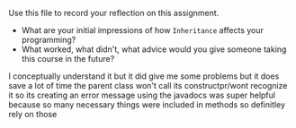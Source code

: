 Use this file to record your reflection on this assignment.

- What are your initial impressions of how `Inheritance` affects your programming?
- What worked, what didn't, what advice would you give someone taking this course in the future?

I conceptually understand it but it did give me some problems but it does save a lot of time
the parent class won't call its constructpr/wont recognize it so its creating an error message
using the javadocs was super helpful because so many necessary things were included in methods so definitley rely on those
